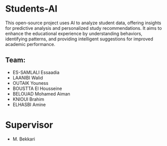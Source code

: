 # Students-AI
This open-source project uses AI to analyze student data, offering insights for predictive analysis and personalized study recommendations. It aims to enhance the educational experience by understanding behaviors, identifying patterns, and providing intelligent suggestions for improved academic performance.
## Team:
- ES-SAMLALI Essaadia
- LAANIBI Walid
- OUTAIK Youness
- BOUSTTA El Housseine
- BELOUAD Mohamed Aiman
- KNIOUI Brahim
- ELHASBI Amine
# Supervisor 
- M. Bekkari
